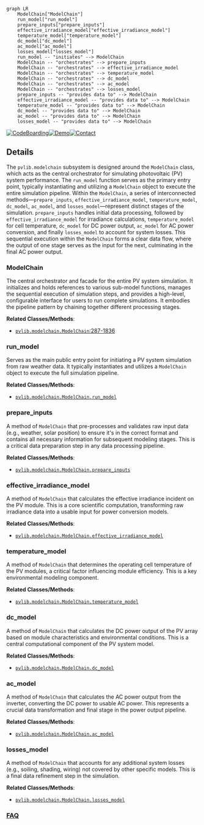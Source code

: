 ```mermaid
graph LR
    ModelChain["ModelChain"]
    run_model["run_model"]
    prepare_inputs["prepare_inputs"]
    effective_irradiance_model["effective_irradiance_model"]
    temperature_model["temperature_model"]
    dc_model["dc_model"]
    ac_model["ac_model"]
    losses_model["losses_model"]
    run_model -- "initiates" --> ModelChain
    ModelChain -- "orchestrates" --> prepare_inputs
    ModelChain -- "orchestrates" --> effective_irradiance_model
    ModelChain -- "orchestrates" --> temperature_model
    ModelChain -- "orchestrates" --> dc_model
    ModelChain -- "orchestrates" --> ac_model
    ModelChain -- "orchestrates" --> losses_model
    prepare_inputs -- "provides data to" --> ModelChain
    effective_irradiance_model -- "provides data to" --> ModelChain
    temperature_model -- "provides data to" --> ModelChain
    dc_model -- "provides data to" --> ModelChain
    ac_model -- "provides data to" --> ModelChain
    losses_model -- "provides data to" --> ModelChain
```

[![CodeBoarding](https://img.shields.io/badge/Generated%20by-CodeBoarding-9cf?style=flat-square)](https://github.com/CodeBoarding/CodeBoarding)[![Demo](https://img.shields.io/badge/Try%20our-Demo-blue?style=flat-square)](https://www.codeboarding.org/demo)[![Contact](https://img.shields.io/badge/Contact%20us%20-%20contact@codeboarding.org-lightgrey?style=flat-square)](mailto:contact@codeboarding.org)

## Details

The `pvlib.modelchain` subsystem is designed around the `ModelChain` class, which acts as the central orchestrator for simulating photovoltaic (PV) system performance. The `run_model` function serves as the primary entry point, typically instantiating and utilizing a `ModelChain` object to execute the entire simulation pipeline. Within the `ModelChain`, a series of interconnected methods—`prepare_inputs`, `effective_irradiance_model`, `temperature_model`, `dc_model`, `ac_model`, and `losses_model`—represent distinct stages of the simulation. `prepare_inputs` handles initial data processing, followed by `effective_irradiance_model` for irradiance calculations, `temperature_model` for cell temperature, `dc_model` for DC power output, `ac_model` for AC power conversion, and finally `losses_model` to account for system losses. This sequential execution within the `ModelChain` forms a clear data flow, where the output of one stage serves as the input for the next, culminating in the final AC power output.

### ModelChain
The central orchestrator and facade for the entire PV system simulation. It initializes and holds references to various sub-model functions, manages the sequential execution of simulation steps, and provides a high-level, configurable interface for users to run complete simulations. It embodies the pipeline pattern by chaining together different processing stages.


**Related Classes/Methods**:

- <a href="https://github.com/pvlib/pvlib-python/blob/main/pvlib/modelchain.py#L287-L1836" target="_blank" rel="noopener noreferrer">`pvlib.modelchain.ModelChain`:287-1836</a>


### run_model
Serves as the main public entry point for initiating a PV system simulation from raw weather data. It typically instantiates and utilizes a `ModelChain` object to execute the full simulation pipeline.


**Related Classes/Methods**:

- <a href="https://github.com/pvlib/pvlib-python/blob/main/pvlib/modelchain.py" target="_blank" rel="noopener noreferrer">`pvlib.modelchain.ModelChain.run_model`</a>


### prepare_inputs
A method of `ModelChain` that pre-processes and validates raw input data (e.g., weather, solar position) to ensure it's in the correct format and contains all necessary information for subsequent modeling stages. This is a critical data preparation step in any data processing pipeline.


**Related Classes/Methods**:

- <a href="https://github.com/pvlib/pvlib-python/blob/main/pvlib/modelchain.py" target="_blank" rel="noopener noreferrer">`pvlib.modelchain.ModelChain.prepare_inputs`</a>


### effective_irradiance_model
A method of `ModelChain` that calculates the effective irradiance incident on the PV module. This is a core scientific computation, transforming raw irradiance data into a usable input for power conversion models.


**Related Classes/Methods**:

- <a href="https://github.com/pvlib/pvlib-python/blob/main/pvlib/modelchain.py" target="_blank" rel="noopener noreferrer">`pvlib.modelchain.ModelChain.effective_irradiance_model`</a>


### temperature_model
A method of `ModelChain` that determines the operating cell temperature of the PV modules, a critical factor influencing module efficiency. This is a key environmental modeling component.


**Related Classes/Methods**:

- <a href="https://github.com/pvlib/pvlib-python/blob/main/pvlib/modelchain.py" target="_blank" rel="noopener noreferrer">`pvlib.modelchain.ModelChain.temperature_model`</a>


### dc_model
A method of `ModelChain` that calculates the DC power output of the PV array based on module characteristics and environmental conditions. This is a central computational component of the PV system model.


**Related Classes/Methods**:

- <a href="https://github.com/pvlib/pvlib-python/blob/main/pvlib/modelchain.py" target="_blank" rel="noopener noreferrer">`pvlib.modelchain.ModelChain.dc_model`</a>


### ac_model
A method of `ModelChain` that calculates the AC power output from the inverter, converting the DC power to usable AC power. This represents a crucial data transformation and final stage in the power output pipeline.


**Related Classes/Methods**:

- <a href="https://github.com/pvlib/pvlib-python/blob/main/pvlib/modelchain.py" target="_blank" rel="noopener noreferrer">`pvlib.modelchain.ModelChain.ac_model`</a>


### losses_model
A method of `ModelChain` that accounts for any additional system losses (e.g., soiling, shading, wiring) not covered by other specific models. This is a final data refinement step in the simulation.


**Related Classes/Methods**:

- <a href="https://github.com/pvlib/pvlib-python/blob/main/pvlib/modelchain.py" target="_blank" rel="noopener noreferrer">`pvlib.modelchain.ModelChain.losses_model`</a>




### [FAQ](https://github.com/CodeBoarding/GeneratedOnBoardings/tree/main?tab=readme-ov-file#faq)